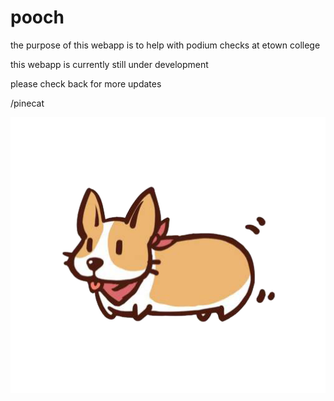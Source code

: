 
# pooch

the purpose of this webapp is to help with podium checks at etown college

this webapp is currently still under development

please check back for more updates

/pinecat

![alt text](http://github.com/pinecat/pooch/blob/master/public/img/corgo.png)
